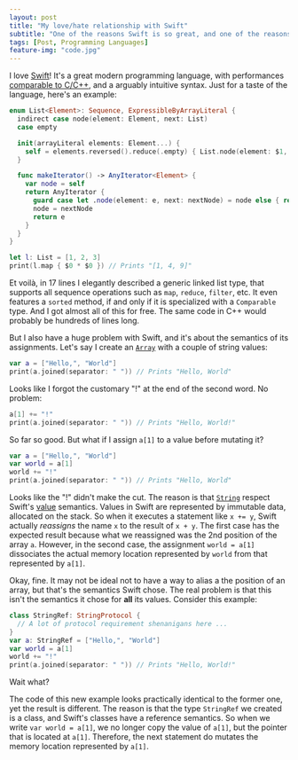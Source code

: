 ```yaml
---
layout: post
title: "My love/hate relationship with Swift"
subtitle: "One of the reasons Swift is so great, and one of the reasons it really sucks."
tags: [Post, Programming Languages]
feature-img: "code.jpg"
---
```


I love [Swift](https://swift.org)!
It's a great modern programming language,
with performances [comparable to C/C++](https://benchmarksgame.alioth.debian.org/u64q/compare.php?lang=swift&lang2=gpp),
and a arguably intuitive syntax.
Just for a taste of the language,
here's an example:
```swift
enum List<Element>: Sequence, ExpressibleByArrayLiteral {
  indirect case node(element: Element, next: List)
  case empty

  init(arrayLiteral elements: Element...) {
    self = elements.reversed().reduce(.empty) { List.node(element: $1, next: $0) }
  }

  func makeIterator() -> AnyIterator<Element> {
    var node = self
    return AnyIterator {
      guard case let .node(element: e, next: nextNode) = node else { return nil }
      node = nextNode
      return e
    }
  }
}

let l: List = [1, 2, 3]
print(l.map { $0 * $0 }) // Prints "[1, 4, 9]"
```
Et voilà, in 17 lines I elegantly described a generic linked list type,
that supports all sequence operations such as `map`, `reduce`, `filter`, etc.
It even features a `sorted` method, if and only if it is specialized with a `Comparable` type.
And I got almost all of this for free.
The same code in C++ would probably be hundreds of lines long.

But I also have a huge problem with Swift,
and it's about the semantics of its assignments.
Let's say I create an [`Array`](https://developer.apple.com/documentation/swift/array)
with a couple of string values:
```swift
var a = ["Hello,", "World"]
print(a.joined(separator: " ")) // Prints "Hello, World"
```
Looks like I forgot the customary "!" at the end of the second word.
No problem:
```swift
a[1] += "!"
print(a.joined(separator: " ")) // Prints "Hello, World!"
```
So far so good.
But what if I assign `a[1]` to a value before mutating it?
```swift
var a = ["Hello,", "World"]
var world = a[1]
world += "!"
print(a.joined(separator: " ")) // Prints "Hello, World"
```
Looks like the "!" didn't make the cut.
The reason is that [`String`](https://developer.apple.com/documentation/swift/string) respect
Swift's [value](https://developer.apple.com/swift/blog/?id=10) semantics.
Values in Swift are represented by immutable data, allocated on the stack.
So when it executes a statement like `x += y`, Swift actually _reassigns_ the name `x`
to the result of `x + y`.
The first case has the expected result because what we reassigned was the 2nd position of the array `a`.
However, in the second case, the assignment `world = a[1]` dissociates
the actual memory location represented by `world` from that represented by `a[1]`.

Okay, fine. It may not be ideal not to have a way to alias a the position of an array,
but that's the semantics Swift chose.
The real problem is that this isn't the semantics it chose for **all** its values.
Consider this example:
```swift
class StringRef: StringProtocol {
  // A lot of protocol requirement shenanigans here ...
}
var a: StringRef = ["Hello,", "World"]
var world = a[1]
world += "!"
print(a.joined(separator: " ")) // Prints "Hello, World!"
```
Wait what?

The code of this new example looks practically identical to the former one,
yet the result is different.
The reason is that the type `StringRef` we created is a class,
and Swift's classes have a reference semantics.
So when we write `var world = a[1]`,
we no longer copy the value of `a[1]`,
but the pointer that is located at `a[1]`.
Therefore, the next statement do mutates the memory location represented by `a[1]`.
